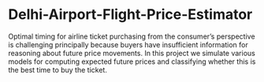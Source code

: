 # Delhi-Airport-Flight-Price-Estimator
Optimal timing for airline ticket purchasing from the consumer’s perspective is challenging principally because buyers have insufficient information for reasoning about future price movements. In this project we simulate various models for computing expected future prices and classifying whether this is the best time to buy the ticket.
